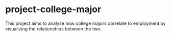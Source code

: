 # project-college-major
This project aims to analyze how college majors correlate to employment by visualizing the relationships between the two. 
